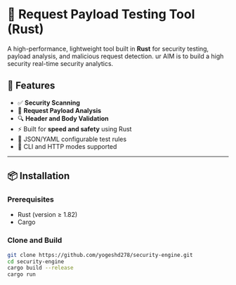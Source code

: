 # 🔐 Request Payload Testing Tool (Rust)

A high-performance, lightweight tool built in **Rust** for security testing, payload analysis, and malicious request detection. ur AIM is to build a high security real-time security analytics.

## 🚀 Features

- ✅ **Security Scanning**
- 🧪 **Request Payload Analysis**
- 🔍 **Header and Body Validation**
- ⚡ Built for **speed and safety** using Rust
- 📄 JSON/YAML configurable test rules
- 🧰 CLI and HTTP modes supported

---

## 📦 Installation

### Prerequisites

- Rust (version ≥ 1.82)
- Cargo

### Clone and Build

```bash
git clone https://github.com/yogeshd278/security-engine.git
cd security-engine
cargo build --release
cargo run
